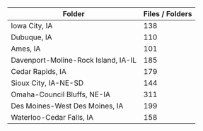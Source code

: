 | Folder                              |   Files / Folders |
|-------------------------------------|-------------------|
| Iowa City, IA                       |               138 |
| Dubuque, IA                         |               110 |
| Ames, IA                            |               101 |
| Davenport-Moline-Rock Island, IA-IL |               185 |
| Cedar Rapids, IA                    |               179 |
| Sioux City, IA-NE-SD                |               144 |
| Omaha-Council Bluffs, NE-IA         |               311 |
| Des Moines-West Des Moines, IA      |               199 |
| Waterloo-Cedar Falls, IA            |               158 |